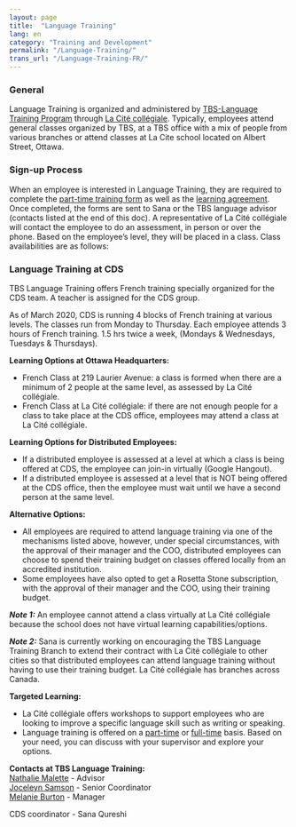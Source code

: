 ```yaml
---
layout: page
title:  "Language Training"
lang: en
category: "Training and Development"
permalink: "/Language-Training/"
trans_url: "/Language-Training-FR/"
---
```



### General
Language Training is organized and administered by [TBS-Language Training Program](mailto:zztbsinh@tbs-sct.gc.ca) through [La Cité collégiale](https://www.collegelacite.ca/).  Typically, employees attend general classes organized by TBS, at a TBS office with a mix of people from various branches or attend classes at La Cite school located on Albert Street, Ottawa.

### Sign-up Process
When an employee is interested in Language Training, they are required to complete the [part-time training form](https://drive.google.com/drive/folders/11VHuli4KKciGr0BWizkiN1pNQiAfqHYY) as well as the [learning agreement](https://drive.google.com/drive/folders/11VHuli4KKciGr0BWizkiN1pNQiAfqHYY). Once completed, the forms are sent to Sana or the TBS language advisor (contacts listed at the end of this doc). A representative of La Cité collégiale will contact the employee to do an assessment, in person or over the phone.  Based on the employee’s level, they will be placed in a class. Class availabilities are as follows:

### Language Training at CDS
TBS Language Training offers French training specially organized for the CDS team.  A teacher is assigned for the CDS group.

As of March 2020, CDS is running 4 blocks of French training at various levels.  The classes run from Monday to Thursday.  Each employee attends 3 hours of French training. 1.5 hrs twice a week, (Mondays & Wednesdays, Tuesdays & Thursdays).  

**Learning Options at Ottawa Headquarters:**
* French Class at 219 Laurier Avenue: a class is formed when there are a minimum of 2 people at the same level, as assessed by La Cité collégiale.
* French Class at La Cité collégiale: if there are not enough people for a class to take place at the CDS office, employees may attend a class at La Cité collégiale.
 
**Learning Options for Distributed Employees:**
* If a distributed employee is assessed at a level at which a class is being offered at CDS, the employee can join-in virtually (Google Hangout). 
* If a distributed employee is assessed at a level that is NOT being offered at the CDS office, then the employee must wait until we have a second person at the same level.

**Alternative Options:**
* All employees are required to attend language training via one of the mechanisms listed above, however, under special circumstances, with the approval of their manager and the COO, distributed employees can choose to spend their training budget on classes offered locally from an accredited institution.
* Some employees have also opted to get a Rosetta Stone subscription, with the approval of their manager and the COO, using their training budget.

**_Note 1:_** An employee cannot attend a class virtually at La Cité collégiale because the school does not have virtual learning capabilities/options.

**_Note 2:_** Sana is currently working on encouraging the TBS Language Training Branch to extend their contract with La Cité collégiale to other cities so that distributed employees can attend language training without having to use their training budget. La Cité collégiale has branches across Canada. 

**Targeted Learning:**
* La Cité collégiale offers workshops to support employees who are looking to improve a specific language skill such as writing or speaking.
* Language training is offered on a [part-time](https://drive.google.com/drive/folders/11VHuli4KKciGr0BWizkiN1pNQiAfqHYY) or [full-time](https://drive.google.com/drive/folders/11VHuli4KKciGr0BWizkiN1pNQiAfqHYY) basis. Based on your need, you can discuss with your supervisor and explore your options.

**Contacts at TBS Language Training:**  
   [Nathalie Malette](mailto:Nathalie.Malette@tbs-sct.gc.ca) - Advisor  
   [Joceleyn Samson](mailto:Jocelyne.Samson@tbs-sct.gc.ca) - Senior Coordinator  
   [Melanie Burton](mailto:Melanie.Burton@tbs-sct.gc.ca) - Manager  

CDS coordinator - Sana Qureshi
